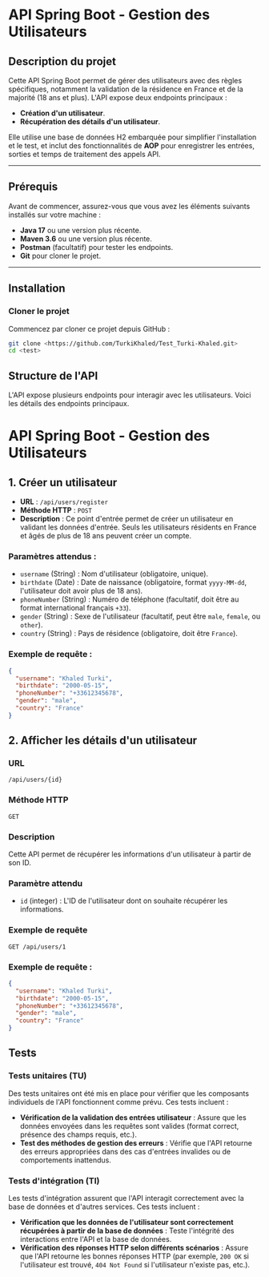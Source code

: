  # **API Spring Boot - Gestion des Utilisateurs**

## **Description du projet**
Cette API Spring Boot permet de gérer des utilisateurs avec des règles spécifiques, notamment la validation de la résidence en France et de la majorité (18 ans et plus). L'API expose deux endpoints principaux : 
- **Création d'un utilisateur**.
- **Récupération des détails d'un utilisateur**.

Elle utilise une base de données H2 embarquée pour simplifier l'installation et le test, et inclut des fonctionnalités de **AOP** pour enregistrer les entrées, sorties et temps de traitement des appels API.

---

## **Prérequis**
Avant de commencer, assurez-vous que vous avez les éléments suivants installés sur votre machine :

- **Java 17** ou une version plus récente.
- **Maven 3.6** ou une version plus récente.
- **Postman** (facultatif) pour tester les endpoints.
- **Git** pour cloner le projet.

---

## **Installation**

### **Cloner le projet**
Commencez par cloner ce projet depuis GitHub :
```bash
git clone <https://github.com/TurkiKhaled/Test_Turki-Khaled.git>
cd <test>
```

## **Structure de l'API**
L'API expose plusieurs endpoints pour interagir avec les utilisateurs. Voici les détails des endpoints principaux.

# **API Spring Boot - Gestion des Utilisateurs**

## **1. Créer un utilisateur**

- **URL** : `/api/users/register`
- **Méthode HTTP** : `POST`
- **Description** : Ce point d'entrée permet de créer un utilisateur en validant les données d'entrée. Seuls les utilisateurs résidents en France et âgés de plus de 18 ans peuvent créer un compte.

### **Paramètres attendus** :
- `username` (String) : Nom d'utilisateur (obligatoire, unique).
- `birthdate` (Date) : Date de naissance (obligatoire, format `yyyy-MM-dd`, l'utilisateur doit avoir plus de 18 ans).
- `phoneNumber` (String) : Numéro de téléphone (facultatif, doit être au format international français `+33`).
- `gender` (String) : Sexe de l'utilisateur (facultatif, peut être `male`, `female`, ou `other`).
- `country` (String) : Pays de résidence (obligatoire, doit être `France`).

### **Exemple de requête** :
```json
{
  "username": "Khaled Turki",
  "birthdate": "2000-05-15",
  "phoneNumber": "+33612345678",
  "gender": "male",
  "country": "France"
}
```

## 2. Afficher les détails d'un utilisateur

### URL
`/api/users/{id}`

### Méthode HTTP
`GET`

### Description
Cette API permet de récupérer les informations d'un utilisateur à partir de son ID.

### Paramètre attendu
- `id` (integer) : L'ID de l'utilisateur dont on souhaite récupérer les informations.

### Exemple de requête
```http
GET /api/users/1
```
### **Exemple de requête** :
```json
{
  "username": "Khaled Turki",
  "birthdate": "2000-05-15",
  "phoneNumber": "+33612345678",
  "gender": "male",
  "country": "France"
}
```

## **Tests**


### Tests unitaires (TU)
Des tests unitaires ont été mis en place pour vérifier que les composants individuels de l'API fonctionnent comme prévu. Ces tests incluent :

- **Vérification de la validation des entrées utilisateur** : Assure que les données envoyées dans les requêtes sont valides (format correct, présence des champs requis, etc.).
- **Test des méthodes de gestion des erreurs** : Vérifie que l'API retourne des erreurs appropriées dans des cas d'entrées invalides ou de comportements inattendus.

### Tests d'intégration (TI)
Les tests d'intégration assurent que l'API interagit correctement avec la base de données et d'autres services. Ces tests incluent :

- **Vérification que les données de l'utilisateur sont correctement récupérées à partir de la base de données** : Teste l'intégrité des interactions entre l'API et la base de données.
- **Vérification des réponses HTTP selon différents scénarios** : Assure que l'API retourne les bonnes réponses HTTP (par exemple, `200 OK` si l'utilisateur est trouvé, `404 Not Found` si l'utilisateur n'existe pas, etc.).
